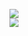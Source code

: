 [![](https://img.shields.io/badge/Made%20With-Github%20Spray-lightgrey.svg?style=for-the-badge&logo=github)](https://github.com/Annihil/github-spray#27204)  
[![](https://i.imgur.com/2DrTn0Z.gif)](https://github.com/Annihil/github-spray)